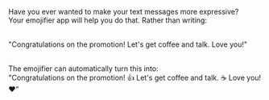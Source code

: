Have you ever wanted to make your text messages more expressive? <br>Your emojifier app will help you do that. 
Rather than writing:<br><br>

"Congratulations on the promotion! Let's get coffee and talk. Love you!"   <br><br>

The emojifier can automatically turn this into:<br>
"Congratulations on the promotion! 👍  Let's get coffee and talk. ☕️ Love you! ❤️"
 
